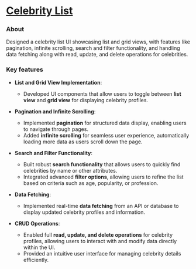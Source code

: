 # [Celebrity List](https://celebrities-list-sj.netlify.app/)

### About

Designed a celebrity list UI showcasing list and grid views, with features like pagination, infinite scrolling, search and filter functionality, and handling data fetching along with read, update, and delete operations for celebrities.

### Key features

- **List and Grid View Implementation**:
  - Developed UI components that allow users to toggle between **list view** and **grid view** for displaying celebrity profiles.

- **Pagination and Infinite Scrolling**:
  - Implemented **pagination** for structured data display, enabling users to navigate through pages.
  - Added **infinite scrolling** for seamless user experience, automatically loading more data as users scroll down the page.

- **Search and Filter Functionality**:
  - Built robust **search functionality** that allows users to quickly find celebrities by name or other attributes.
  - Integrated advanced **filter options**, allowing users to refine the list based on criteria such as age, popularity, or profession.

- **Data Fetching**:
  - Implemented real-time **data fetching** from an API or database to display updated celebrity profiles and information.

- **CRUD Operations**:
  - Enabled full **read, update, and delete operations** for celebrity profiles, allowing users to interact with and modify data directly within the UI.
  - Provided an intuitive user interface for managing celebrity details efficiently.
